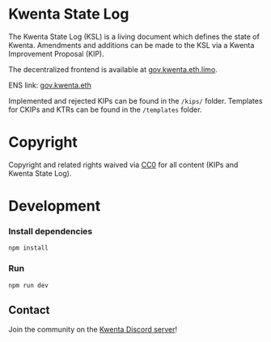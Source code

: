# Kwenta State Log

The Kwenta State Log (KSL) is a living document which defines the state of Kwenta. Amendments and additions can be made to the KSL via a Kwenta Improvement Proposal (KIP).

The decentralized frontend is available at [gov.kwenta.eth.limo](https://gov.kwenta.eth.limo).

ENS link: [gov.kwenta.eth](https://app.ens.domains/name/gov.kwenta.eth)

Implemented and rejected KIPs can be found in the `/kips/` folder. Templates for CKIPs and KTRs can be found in the `/templates` folder.

# Copyright

Copyright and related rights waived via [CC0](https://creativecommons.org/publicdomain/zero/1.0/) for all content (KIPs and Kwenta State Log).

# Development

### Install dependencies

`npm install`

### Run

`npm run dev`

## Contact

Join the community on the [Kwenta Discord server](https://discord.gg/kwentaio)!